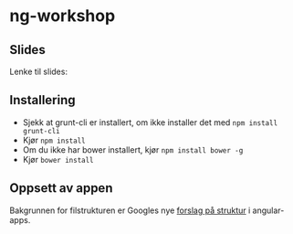 ng-workshop
===========

## Slides

Lenke til slides: 

## Installering

* Sjekk at grunt-cli er installert, om ikke installer det med `npm install grunt-cli`
* Kjør `npm install`
* Om du ikke har bower installert, kjør `npm install bower -g`
* Kjør `bower install`


## Oppsett av appen

Bakgrunnen for filstrukturen er Googles nye [forslag på struktur](https://docs.google.com/document/d/1XXMvReO8-Awi1EZXAXS4PzDzdNvV6pGcuaF4Q9821Es/pub) i angular-apps.
